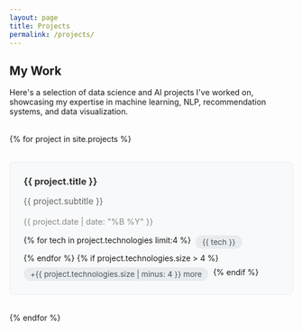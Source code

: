 ```yaml
---
layout: page
title: Projects
permalink: /projects/
---
```


## My Work

Here's a selection of data science and AI projects I've worked on, showcasing my expertise in machine learning, NLP, recommendation systems, and data visualization.

<div class="projects-grid">
{% for project in site.projects %}
  <div class="project-card">
    <h3><a href="{{ project.url | relative_url }}">{{ project.title }}</a></h3>
    <p class="project-subtitle">{{ project.subtitle }}</p>
    <div class="project-meta">
      <span class="project-date">{{ project.date | date: "%B %Y" }}</span>
    </div>
    <div class="project-technologies">
      {% for tech in project.technologies limit:4 %}
        <span class="tech-tag">{{ tech }}</span>
      {% endfor %}
      {% if project.technologies.size > 4 %}
        <span class="tech-tag">+{{ project.technologies.size | minus: 4 }} more</span>
      {% endif %}
    </div>
  </div>
{% endfor %}
</div>

<style>
.projects-grid {
  display: grid;
  grid-template-columns: repeat(auto-fill, minmax(350px, 1fr));
  gap: 2rem;
  margin-top: 2rem;
}

.project-card {
  background: #f8f9fa;
  padding: 1.5rem;
  border-radius: 8px;
  border: 1px solid #e9ecef;
  transition: transform 0.2s, box-shadow 0.2s;
}

.project-card:hover {
  transform: translateY(-2px);
  box-shadow: 0 4px 12px rgba(0,0,0,0.1);
}

.project-card h3 {
  margin-top: 0;
  margin-bottom: 0.5rem;
}

.project-card h3 a {
  color: #333;
  text-decoration: none;
}

.project-card h3 a:hover {
  color: #0066cc;
}

.project-subtitle {
  color: #666;
  font-size: 0.95rem;
  margin-bottom: 1rem;
  line-height: 1.4;
}

.project-meta {
  margin-bottom: 1rem;
}

.project-date {
  color: #888;
  font-size: 0.9rem;
}

.project-technologies {
  display: flex;
  flex-wrap: wrap;
  gap: 0.5rem;
}

.tech-tag {
  background: #e9ecef;
  padding: 0.25rem 0.75rem;
  border-radius: 20px;
  font-size: 0.85rem;
  color: #495057;
}

@media (max-width: 768px) {
  .projects-grid {
    grid-template-columns: 1fr;
  }
}
</style>